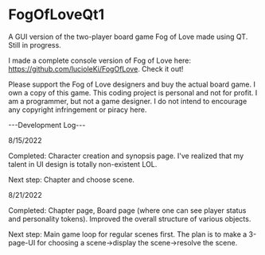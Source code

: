 # FogOfLoveQt1
A GUI version of the two-player board game Fog of Love made using QT. Still in progress.

I made a complete console version of Fog of Love here: https://github.com/lucioleKi/FogOfLove. Check it out!

Please support the Fog of Love designers and buy the actual board game. I own a copy of this game. This coding project is personal and not for profit. I am a programmer, but not a game designer. I do not intend to encourage any copyright infringement or piracy here.

---Development Log---

8/15/2022

Completed: Character creation and synopsis page. I've realized that my talent in UI design is totally non-existent LOL.

Next step: Chapter and choose scene.

8/21/2022

Completed: Chapter page, Board page (where one can see player status and personality tokens). Improved the overall structure of various objects.

Next step: Main game loop for regular scenes first. The plan is to make a 3-page-UI for choosing a scene->display the scene->resolve the scene.
